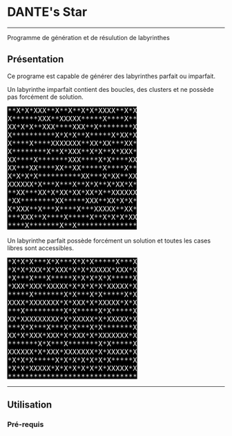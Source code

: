 # DANTE's Star
-----------------------------------
Programme de génération et de résulution de labyrinthes

## Présentation

Ce programe est capable de générer des labyrinthes parfait ou imparfait.  
  
Un labyrinthe imparfait contient des boucles, des clusters et ne possède pas forcément de solution.  

![alt text](imperfect.png)

Un labyrinthe parfait possède forcément un solution et toutes les cases libres sont accessibles.  
  
![alt text](perfect.png)  

-------------
## Utilisation

### Pré-requis